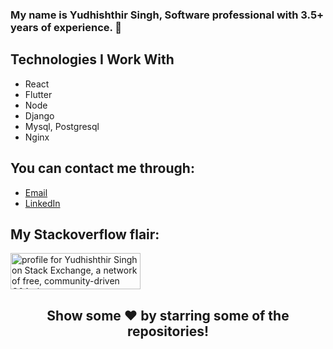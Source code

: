 
### My name is Yudhishthir Singh, Software professional with 3.5+ years of experience. 👋

## Technologies I Work With

- React
- Flutter
- Node
- Django
- Mysql, Postgresql
- Nginx

## You can contact me through:

- [Email](singh.yudi20@gmail.com)
- [LinkedIn](https://www.linkedin.com/in/yudhishthir-singh-b4741b192/)

## My Stackoverflow flair:

<a href="https://stackexchange.com/users/8771218"><img src="https://stackexchange.com/users/flair/8771218.png" width="208" height="58" alt="profile for Yudhishthir Singh on Stack Exchange, a network of free, community-driven Q&amp;A sites" title="profile for Yudhishthir Singh on Stack Exchange, a network of free, community-driven Q&amp;A sites"></a>



<h2 align="center">Show some ❤️ by starring some of the repositories!</h2>



</div>
